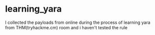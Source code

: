 # learning_yara
I collected the payloads from online during the process of learning yara from THM(tryhackme.cm) room and i haven't tested the rule
